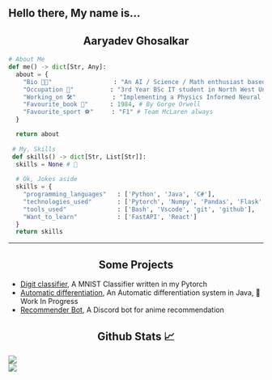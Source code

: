 Hello there, My name is...
---
<h2 align="center">Aaryadev Ghosalkar</h2>

```python
# About Me
def me() -> dict[Str, Any]:
  about = {
    "Bio 👨‍💻"                 : "An AI / Science / Math enthusiast based in South Africa",
    "Occupation 🏫"          : "3rd Year BSc IT student in North West University", # https://www.nwu.ac.za/
    "Working_on 🛠"          : "Implementing a Physics Informed Neural Network", # An AI to approximate differential equations
    "Favourite_book 📘"      : 1984, # By Gorge Orwell
    "Favourite_sport ⚽️"     : "F1" # Team McLaren always
  }

  return about
 
 # My, Skills
 def skills() -> dict[Str, List[Str]]:
  skills = None # 🥲
  
  # Ok, Jokes aside
  skills = {
    "programming_languages"   : ['Python', 'Java', 'C#'],
    "technologies_used"       : ['Pytorch', 'Numpy', 'Pandas', 'Flask', 'ASP.net', 'SQL Server', 'SQL Lite'],
    "tools_used"              : ['Bash', 'Vscode', 'git', 'github'],
    "Want_to_learn"           : ['FastAPI', 'React']
  }
  return skills
```

---
<h2 align="center">Some Projects</h2>

- [Digit classifier](https://github.com/aaryadevg/PytorchMNIST-CNN), A MNIST Classifier written in my Pytorch
- [Automatic differentiation](https://github.com/aaryadevg/Autograd), An Automatic differentiation system in Java, 🚧 Work In Progress
- [Recommender Bot](https://github.com/aaryadevg/Recommender-Bot), A Discord bot for anime recommendation

<h2 align="center">Github Stats 📈</h2>
<img src="https://github-readme-stats.vercel.app/api?username=aaryadevg&theme=dark&hide_border=true&include_all_commits=true&count_private=true)" /><br/>
<img src="https://github-readme-stats.vercel.app/api/top-langs/?username=aaryadevg&theme=dark&hide_border=true&include_all_commits=true&count_private=true&layout=compact" />
